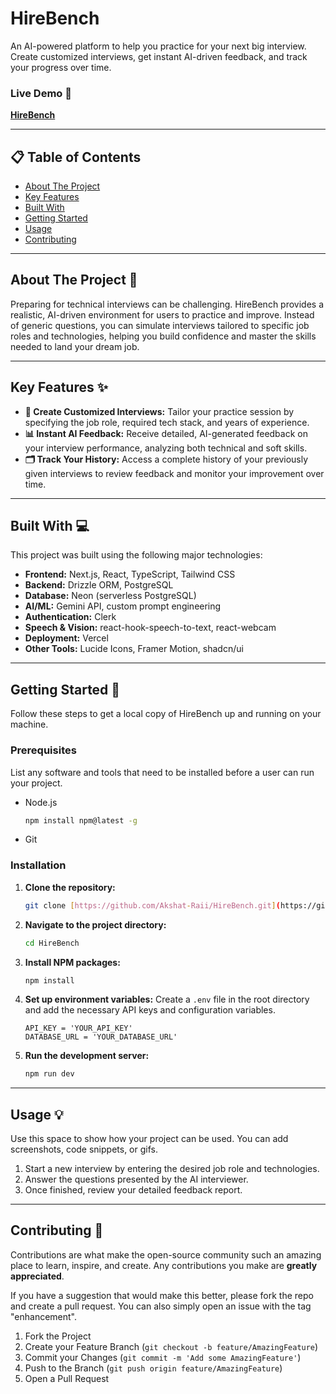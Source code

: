 # HireBench 

An AI-powered platform to help you practice for your next big interview. Create customized interviews, get instant AI-driven feedback, and track your progress over time.

### Live Demo 🚀

**[HireBench](hirebench.vercel.app)**

---

## 📋 Table of Contents

- [About The Project](#about-the-project-)
- [Key Features](#key-features-)
- [Built With](#built-with-)
- [Getting Started](#getting-started-)
- [Usage](#usage-)
- [Contributing](#contributing-)

---

## About The Project 📝

Preparing for technical interviews can be challenging. HireBench provides a realistic, AI-driven environment for users to practice and improve. Instead of generic questions, you can simulate interviews tailored to specific job roles and technologies, helping you build confidence and master the skills needed to land your dream job.

---

## Key Features ✨

* **🤖 Create Customized Interviews:** Tailor your practice session by specifying the job role, required tech stack, and years of experience.
* **📊 Instant AI Feedback:** Receive detailed, AI-generated feedback on your interview performance, analyzing both technical and soft skills.
* **🗂️ Track Your History:** Access a complete history of your previously given interviews to review feedback and monitor your improvement over time.

---

## Built With 💻

This project was built using the following major technologies:

- **Frontend:** Next.js, React, TypeScript, Tailwind CSS  
- **Backend:** Drizzle ORM, PostgreSQL  
- **Database:** Neon (serverless PostgreSQL)  
- **AI/ML:** Gemini API, custom prompt engineering  
- **Authentication:** Clerk  
- **Speech & Vision:** react-hook-speech-to-text, react-webcam  
- **Deployment:** Vercel  
- **Other Tools:** Lucide Icons, Framer Motion, shadcn/ui

---

## Getting Started 🚀

Follow these steps to get a local copy of HireBench up and running on your machine.

### Prerequisites

List any software and tools that need to be installed before a user can run your project.
* Node.js
    ```sh
    npm install npm@latest -g
    ```
* Git

### Installation

1.  **Clone the repository:**
    ```sh
    git clone [https://github.com/Akshat-Raii/HireBench.git](https://github.com/Akshat-Raii/HireBench.git)
    ```
2.  **Navigate to the project directory:**
    ```sh
    cd HireBench
    ```
3.  **Install NPM packages:**
    ```sh
    npm install
    ```
4.  **Set up environment variables:**
    Create a `.env` file in the root directory and add the necessary API keys and configuration variables.
    ```
    API_KEY = 'YOUR_API_KEY'
    DATABASE_URL = 'YOUR_DATABASE_URL'
    ```
5.  **Run the development server:**
    ```sh
    npm run dev
    ```

---

## Usage 💡

Use this space to show how your project can be used. You can add screenshots, code snippets, or gifs.

1.  Start a new interview by entering the desired job role and technologies.
2.  Answer the questions presented by the AI interviewer.
3.  Once finished, review your detailed feedback report.

---

## Contributing 🤝

Contributions are what make the open-source community such an amazing place to learn, inspire, and create. Any contributions you make are **greatly appreciated**.

If you have a suggestion that would make this better, please fork the repo and create a pull request. You can also simply open an issue with the tag "enhancement".

1.  Fork the Project
2.  Create your Feature Branch (`git checkout -b feature/AmazingFeature`)
3.  Commit your Changes (`git commit -m 'Add some AmazingFeature'`)
4.  Push to the Branch (`git push origin feature/AmazingFeature`)
5.  Open a Pull Request
